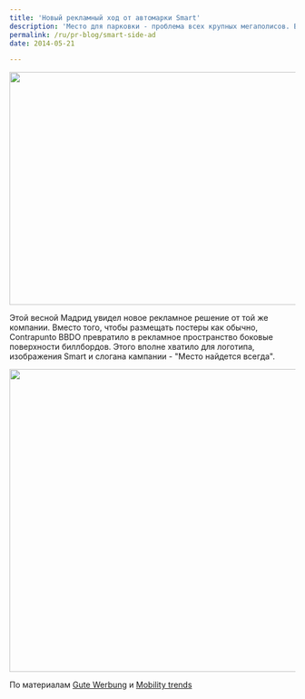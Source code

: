 ```yaml
---
title: 'Новый рекламный ход от автомарки Smart'
description: 'Место для парковки - проблема всех крупных мегаполисов. В начале года испанское агенство Contrapunto BBDO создало для автомарки Smart рекламный щит со слоганом &quot;На соседней рекламе умещается только одна машина&quot;.'
permalink: /ru/pr-blog/smart-side-ad
date: 2014-05-21

---
```


<img src="{{ site.assets }}/upload/Smart-Only-one-car-fits-Billboard.jpeg" alt="" class="post__img" width="580" height="410">

Этой весной Мадрид увидел новое рекламное решение от той же компании. Вместо того, чтобы размещать постеры как обычно, Contrapunto BBDO превратило в рекламное пространство боковые поверхности биллбордов. Этого вполне хватило для логотипа, изображения Smart и слогана кампании - "Место найдется всегда".

<img src="{{ site.assets }}/upload/smart_madrid_billboard_narrow_side.jpg" alt="" class="post__img" width="533" height="533">

По материалам <a href="https://www.gutewerbung.net/smart-one-car-fits-billboard/">Gute Werbung</a> и <a href="https://www.mobility-trends.com/index.php/2014/05/the-narrow-side-of-a-billboard-turned-into-an-ad-space">Mobility trends</a>

